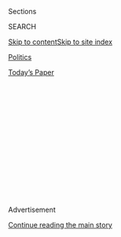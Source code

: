 <div id="app">

<div>

<div>

<div>

<div class="NYTAppHideMasthead css-1q2w90k e1suatyy0">

<div class="section css-ui9rw0 e1suatyy2">

<div class="css-eph4ug er09x8g0">

<div class="css-6n7j50">

</div>

<span class="css-1dv1kvn">Sections</span>

<div class="css-10488qs">

<span class="css-1dv1kvn">SEARCH</span>

</div>

[Skip to content](#site-content)[Skip to site
index](#site-index)

</div>

<div id="masthead-section-label" class="css-1wr3we4 eaxe0e00">

[Politics](https://www.nytimes.com/section/politics)

</div>

<div class="css-10698na e1huz5gh0">

</div>

</div>

<div id="masthead-bar-one" class="section hasLinks css-15hmgas e1csuq9d3">

<div class="css-uqyvli e1csuq9d0">

</div>

<div class="css-1uqjmks e1csuq9d1">

</div>

<div class="css-9e9ivx">

[](https://myaccount.nytimes.com/auth/login?response_type=cookie&client_id=vi)

</div>

<div class="css-1bvtpon e1csuq9d2">

[Today’s
Paper](https://www.nytimes.com/section/todayspaper)

</div>

</div>

</div>

</div>

<div data-aria-hidden="false">

<div id="site-content" data-role="main">

<div>

<div class="css-1aor85t" style="opacity:0.000000001;z-index:-1;visibility:hidden">

<div class="css-1hqnpie">

<div class="css-epjblv">

<span class="css-17xtcya">[Politics](/section/politics)</span><span class="css-x15j1o">|</span><span class="css-fwqvlz">Trump
Wants to ‘Drain the Swamp,’ but Change Will Be Complex and
Costly</span>

</div>

<div class="css-k008qs">

<div class="css-1iwv8en">

<span class="css-18z7m18"></span>

<div>

</div>

</div>

<span class="css-1n6z4y">https://nyti.ms/2enhGWx</span>

<div class="css-1705lsu">

<div class="css-4xjgmj">

<div class="css-4skfbu" data-role="toolbar" data-aria-label="Social Media Share buttons, Save button, and Comments Panel with current comment count" data-testid="share-tools">

  - 
  - 
  - 
  - 
    
    <div class="css-6n7j50">
    
    </div>

  - 

</div>

</div>

</div>

</div>

</div>

</div>

<div id="NYT_TOP_BANNER_REGION" class="css-13pd83m">

</div>

<div id="top-wrapper" class="css-1sy8kpn">

<div id="top-slug" class="css-l9onyx">

Advertisement

</div>

[Continue reading the main
story](#after-top)

<div class="ad top-wrapper" style="text-align:center;height:100%;display:block;min-height:250px">

<div id="top" class="place-ad" data-position="top" data-size-key="top">

</div>

</div>

<div id="after-top">

</div>

</div>

<div id="sponsor-wrapper" class="css-1hyfx7x">

<div id="sponsor-slug" class="css-19vbshk">

Supported by

</div>

[Continue reading the main
story](#after-sponsor)

<div id="sponsor" class="ad sponsor-wrapper" style="text-align:center;height:100%;display:block">

</div>

<div id="after-sponsor">

</div>

</div>

<div class="css-1vkm6nb ehdk2mb0">

# Trump Wants to ‘Drain the Swamp,’ but Change Will Be Complex and Costly

</div>

<div class="css-xt80pu e12qa4dv0">

<div class="css-18e8msd">

<div class="css-vp77d3 epjyd6m0">

<div class="css-1baulvz">

By [<span class="css-1baulvz" itemprop="name">Michael D.
Shear</span>](https://www.nytimes.com/by/michael-d-shear) and
[<span class="css-1baulvz last-byline" itemprop="name">Gardiner
Harris</span>](https://www.nytimes.com/by/gardiner-harris)

</div>

</div>

  - Nov. 10,
    2016

  - 
    
    <div class="css-4xjgmj">
    
    <div class="css-d8bdto" data-role="toolbar" data-aria-label="Social Media Share buttons, Save button, and Comments Panel with current comment count" data-testid="share-tools">
    
      - 
      - 
      - 
      - 
        
        <div class="css-6n7j50">
        
        </div>
    
      - 
    
    </div>
    
    </div>

</div>

</div>

<div class="section meteredContent css-1r7ky0e" name="articleBody" itemprop="articleBody">

<div class="css-1fanzo5 StoryBodyCompanionColumn">

<div class="css-53u6y8">

WASHINGTON — After President-elect Donald J. Trump promised to “[drain
the
swamp](https://www.nytimes.com/2020/07/06/us/politics/trump-lobbyists-swamp-campaign.html)”
that he sees in the nation’s capital, his millions of supporters are
expecting vast changes in the sprawling federal bureaucracy, and
conservative activists are drooling at the chance to remake, resize or
reduce the reach of government.

Mr. Trump repeatedly told voters during the campaign that he would shut
down the Environmental Protection Agency and repeal the Affordable Care
Act. He said the Education Department is “massive, and it can be largely
eliminated.” He has made the federal work force of 2.8 million employees
a target, declaring that “you have tremendous waste, fraud, and abuse.”

But the one-time real estate mogul has largely avoided specifics about
cuts he might make, and much of his agenda imagines changes that would
require huge increases in federal spending: tripling the number of
border patrol agents; supplying the military with more warships and
fighter jets; increasing spending on infrastructure; undertaking new
efforts to confront cyberterrorism; and aggressively working to remake
trade policies.

Whatever change he envisions will likely be vastly more difficult to
enact than his army of supporters believe. Veterans of Washington’s many
fights over policy warn that the city is full of ingrained
bureaucracies, each of which has entrenched support on Capitol Hill. And
while Mr. Trump will have some executive authority, legal, practical and
political limitations will constrain his efforts.

</div>

</div>

<div class="css-1fanzo5 StoryBodyCompanionColumn">

<div class="css-53u6y8">

“He doesn’t possess the executive power to reorganize the government at
whim,” said Jody Freeman, a law professor at Harvard University who
served in the first Obama administration. “There are some minor things
presidents can do, in terms of creating new offices in cabinet agencies.
But the notion that he can single-handedly abolish agencies is
fanciful.”

## Energy and the Environment

</div>

</div>

<div class="css-79elbk" data-testid="photoviewer-wrapper">

<div class="css-z3e15g" data-testid="photoviewer-wrapper-hidden">

</div>

<div class="css-1a48zt4 ehw59r15" data-testid="photoviewer-children">

![<span class="css-16f3y1r e13ogyst0" data-aria-hidden="true">Contractors
for the Environmental Protection Agency worked on the Gowanus Canal in
Brooklyn. President-elect Donald J. Trump has vowed to gut the
E.P.A.</span><span class="css-cnj6d5 e1z0qqy90" itemprop="copyrightHolder"><span class="css-1ly73wi e1tej78p0">Credit...</span><span>Drew
Angerer/Getty
Images</span></span>](https://static01.nyt.com/images/2016/11/11/us/11AGENCIES1/11AGENCIES1-articleLarge.jpg?quality=75&auto=webp&disable=upscale)

</div>

</div>

<div class="css-1fanzo5 StoryBodyCompanionColumn">

<div class="css-53u6y8">

The first indication of Mr. Trump’s intentions may come as he appoints
members of his cabinet, sending signals about his priorities. Sarah
Palin, the 2008 Republican vice-presidential nominee, has expressed
interest in **running the** **Energy Department**. In a CNN interview
last year, she promised to dismantle it. “If I were in charge of that,
it would be a short-term job,” she said.

Mr. Trump has also suggested a significant **reshaping of the agency’s
role**, which includes oversight of the **National Nuclear Security
Administration** and the nation’s nuclear arsenal. Mr. Trump has
indicated that he would like the agency to focus chiefly on energy
extraction, and some people close to him believe he may choose oil and
gas magnate Harold Hamm to run it.

As Mr. Trump prepares to slam the brakes on President Obama’s climate
change regulations and ramp up fossil fuel production, he has **vowed to
gut the Environmental Protection Agency.** “We are going to get rid of
it in almost every form,” he said.

</div>

</div>

<div class="css-1fanzo5 StoryBodyCompanionColumn">

<div class="css-53u6y8">

That would be difficult. Mr. Trump would need an act of Congress to
eliminate the agency entirely, Ms. Freeman said. The **Clean Air Act**
and **Clean Water Act** include specific provisions that give the agency
legal powers, and changing that would require action by Congress as
well. “Any effort to interfere with that would immediately be challenged
in court,” Ms. Freeman said.

## Health and Education

**Ditching the** **Affordable Care Act**, Mr. Obama’s signature
legislative achievement, is close to a certainty.

But not every part of the law can easily be overturned, and some of the
initiatives that have changed the way the government pays for health
care in the **Medicare** program are supported by Republicans. The ****
[**Center for Medicare and Medicaid
Innovation**](https://innovation.cms.gov/) and the **Patient-Centered
Outcomes Research Institute**, both deeply unpopular with congressional
Republicans, will probably be
eliminated.

</div>

</div>

<div class="css-79elbk" data-testid="photoviewer-wrapper">

<div class="css-z3e15g" data-testid="photoviewer-wrapper-hidden">

</div>

<div class="css-1a48zt4 ehw59r15" data-testid="photoviewer-children">

<div class="css-1xdhyk6 erfvjey0">

<span class="css-1ly73wi e1tej78p0">Image</span>

<div class="css-zjzyr8">

<div data-testid="lazyimage-container" style="height:286.1333333333333px">

</div>

</div>

</div>

<span class="css-16f3y1r e13ogyst0" data-aria-hidden="true">A
cheesemaker inspected wheels of aging cheese. Mr. Trump briefly proposed
eliminating the Food and Drug Administration’s “food police,” before
removing the proposal from his
website.</span><span class="css-cnj6d5 e1z0qqy90" itemprop="copyrightHolder"><span class="css-1ly73wi e1tej78p0">Credit...</span><span>Justin
Sullivan/Getty Images</span></span>

</div>

</div>

<div class="css-1fanzo5 StoryBodyCompanionColumn">

<div class="css-53u6y8">

“I imagine they’ll focus on getting rid of the individual and employer
mandates, insurance marketplace requirements and Medicaid expansion,”
said Lanhee J. Chen, a scholar at the Hoover Institution and a former
policy adviser to Mitt Romney, the 2012 Republican presidential nominee.

Within the government’s health agencies, Mr. Trump’s campaign also
proposed **eliminating the** **Food and Drug Administration’s** “food
police,” which it said “dictate how the federal government expects
farmers to produce fruits and vegetables and even dictates the
nutritional content of dog food.”

But the proposal was quickly taken down from the campaign’s website. The
Food Safety Modernization Act of 2011, which **strengthened the**
**F.D.A.’s** oversight of food, is popular among many Republicans as
well as with food manufacturers, tarnished by massive food recalls.

</div>

</div>

<div class="css-1fanzo5 StoryBodyCompanionColumn">

<div class="css-53u6y8">

Andy Roth, the vice president for government affairs at the Club for
Growth, a conservative advocacy group, praised Mr. Trump’s comments on
**scaling back the** **Education Department**. Mr. Trump has proposed
sending $20 billion to the states for school choice programs.

“Bureaucrats in D.C. don’t know how to provide for an education like a
parent can,” Mr. Roth said. But he said he is largely mystified about
the president-elect’s plans. “Trump is a huge question mark,” he said.
“And we honestly don’t know which way he is going go.”

## Economy

The president-elect has vowed to double the nation’s rate of economic
growth through a combination of broad tax cuts, new trade policies and
smart deregulation.

</div>

</div>

<div class="css-79elbk" data-testid="photoviewer-wrapper">

<div class="css-z3e15g" data-testid="photoviewer-wrapper-hidden">

</div>

<div class="css-1a48zt4 ehw59r15" data-testid="photoviewer-children">

<div class="css-1xdhyk6 erfvjey0">

<span class="css-1ly73wi e1tej78p0">Image</span>

<div class="css-zjzyr8">

<div data-testid="lazyimage-container" style="height:237.8px">

</div>

</div>

</div>

<span class="css-16f3y1r e13ogyst0" data-aria-hidden="true">Mr. Trump is
unlikely to overhaul the Treasury Department, analysts
say.</span><span class="css-cnj6d5 e1z0qqy90" itemprop="copyrightHolder"><span class="css-1ly73wi e1tej78p0">Credit...</span><span>Kevin
Lamarque/Reuters</span></span>

</div>

</div>

<div class="css-1fanzo5 StoryBodyCompanionColumn">

<div class="css-53u6y8">

But analysts say he is unlikely to undertake a major overhaul of the
various government agencies that handle economic affairs, such as the
Departments of **Treasury**, **Commerce**, **Labor**, **Agriculture**,
**Transportation** and **Housing**. At the Treasury Department, the
[**Financial Stability Oversight
Council**](https://www.treasury.gov/initiatives/fsoc/Pages/home.aspx)
and the [**Consumer Financial Protection
Bureau**](http://www.consumerfinance.gov/), both created under the
Dodd-Frank Wall Street Reform and Protection Law, may have their wings
clipped, since neither is popular with congressional Republicans.

“I think Dodd-Frank is the major reason the economy has not grown at the
usual pace of recovery following a recession,” said Peter Wallison, a
senior fellow at the American Enterprise Institute, a conservative
Washington think tank.

[A brief
note](https://www.greatagain.gov/policy/financial-services.html) this
week on Mr. Trump’s transition website promised to “**dismantle”
Dodd-Frank** — but few foresee an absolute overhaul since that would
require ambitious legislative action in Congress. Even Senator Mitch
McConnell, the majority leader, signaled Wednesday that he intends to
move cautiously.

</div>

</div>

<div class="css-1fanzo5 StoryBodyCompanionColumn">

<div class="css-53u6y8">

## Law Enforcement and National Security

Some conservatives may also be disappointed when it comes to Mr. Trump’s
approach to the nation’s military and intelligence establishment. Mr.
Trump lashed out during the campaign at Mr. Obama’s foreign policy, his
handling of wars in the Middle East and the government’s effort on
immigration. But the president-elect’s prescription for change is likely
to result in more spending, not
less.

</div>

</div>

<div class="css-79elbk" data-testid="photoviewer-wrapper">

<div class="css-z3e15g" data-testid="photoviewer-wrapper-hidden">

</div>

<div class="css-1a48zt4 ehw59r15" data-testid="photoviewer-children">

<div class="css-1xdhyk6 erfvjey0">

<span class="css-1ly73wi e1tej78p0">Image</span>

<div class="css-zjzyr8">

<div data-testid="lazyimage-container" style="height:286.1333333333333px">

</div>

</div>

</div>

<span class="css-16f3y1r e13ogyst0" data-aria-hidden="true">Mr. Trump
has promised a “full audit” at the Pentagon to end bureaucracy
there.</span><span class="css-cnj6d5 e1z0qqy90" itemprop="copyrightHolder"><span class="css-1ly73wi e1tej78p0">Credit...</span><span>Seaman
Christopher A. Michaels/Department of Defense, via European Pressphoto
Agency</span></span>

</div>

</div>

<div class="css-1fanzo5 StoryBodyCompanionColumn">

<div class="css-53u6y8">

Mr. Trump wants to **root out waste and abuse at the** **Department of
Defense**, even as he calls for **increasing the size of** **the Army**
to 540,000 active duty soldiers, increasing **the Navy** to 350 ships
and providing **the Air Force** with 1,200 fighter jets. And he promises
to pay for all of that with a “full audit” at the Pentagon that
eliminates duplicative bureaucracy and ends unwanted programs.

But history suggests he will fail in any overhaul of military programs,
said Amy Zegart, the co-director of the **Center for International
Security and Cooperation** at Stanford University. She predicted that
change would be opposed by legions of defense and intelligence
bureaucrats, as well as powerful members of Congress whose turf would be
threatened.

“Forging change will be much, much harder than he expects,” she said.

At the **Justice Department**, Mr. Obama significantly expanded efforts
to investigate unconstitutional policing and demanded changes in police
departments that have shown patterns of excessive force or other abuses.
Mr. Trump has not said what changes he was considering but has declared
that “the war on our police must end.”

A spokeswoman for the president-elect declined on Thursday to provide
any information about Mr. Trump’s thinking about the size and shape of
government. For now, conservative activists say they are unsure of what
to expect from the new president-elect.

“I would hope that he would embrace some radical program terminations,
but I’m not holding my breath,” said Chris Edwards, the editor of a blog
for the Cato Institute **on downsizing government**. In a
[post](https://www.cato.org/blog/trump-spending-cut-ideas) on Thursday,
Mr. Edwards called Mr. Trump “timid” and noted he had not pledged to
eliminate subsidies for schools, farms, housing, energy and transit —
cuts that conservatives crave.

</div>

</div>

</div>

<div>

</div>

<div>

</div>

<div>

</div>

<div>

<div id="bottom-wrapper" class="css-1ede5it">

<div id="bottom-slug" class="css-l9onyx">

Advertisement

</div>

[Continue reading the main
story](#after-bottom)

<div id="bottom" class="ad bottom-wrapper" style="text-align:center;height:100%;display:block;min-height:90px">

</div>

<div id="after-bottom">

</div>

</div>

</div>

</div>

</div>

## Site Index

<div>

</div>

## Site Information Navigation

  - [© <span>2020</span> <span>The New York Times
    Company</span>](https://help.nytimes.com/hc/en-us/articles/115014792127-Copyright-notice)

<!-- end list -->

  - [NYTCo](https://www.nytco.com/)
  - [Contact
    Us](https://help.nytimes.com/hc/en-us/articles/115015385887-Contact-Us)
  - [Work with us](https://www.nytco.com/careers/)
  - [Advertise](https://nytmediakit.com/)
  - [T Brand Studio](http://www.tbrandstudio.com/)
  - [Your Ad
    Choices](https://www.nytimes.com/privacy/cookie-policy#how-do-i-manage-trackers)
  - [Privacy](https://www.nytimes.com/privacy)
  - [Terms of
    Service](https://help.nytimes.com/hc/en-us/articles/115014893428-Terms-of-service)
  - [Terms of
    Sale](https://help.nytimes.com/hc/en-us/articles/115014893968-Terms-of-sale)
  - [Site
    Map](https://spiderbites.nytimes.com)
  - [Help](https://help.nytimes.com/hc/en-us)
  - [Subscriptions](https://www.nytimes.com/subscription?campaignId=37WXW)

</div>

</div>

</div>

</div>
